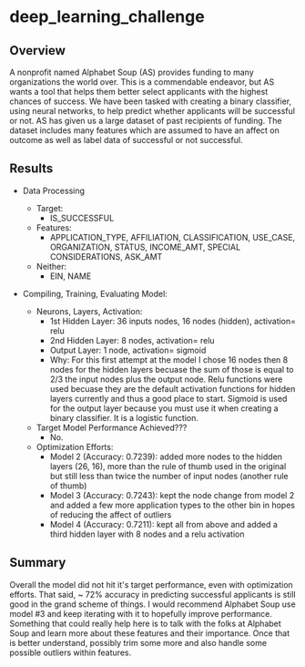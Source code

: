 # deep_learning_challenge

## Overview

A nonprofit named Alphabet Soup (AS) provides funding to many organizations the world over. This is a commendable endeavor, but AS wants a tool that helps them better select applicants with the highest chances of success. We have been tasked with creating a binary classifier, using neural networks, to help predict whether applicants will be successful or not. AS has given us a large dataset of past recipients of funding. The dataset includes many features which are assumed to have an affect on outcome as well as label data of successful or not successful.

## Results

* Data Processing
    - Target:
        * IS_SUCCESSFUL
    - Features:
        * APPLICATION_TYPE, AFFILIATION, CLASSIFICATION, USE_CASE, ORGANIZATION, STATUS, INCOME_AMT, SPECIAL CONSIDERATIONS, ASK_AMT
    - Neither:
        * EIN, NAME
    
* Compiling, Training, Evaluating Model:
    - Neurons, Layers, Activation:
        * 1st Hidden Layer: 36 inputs nodes, 16 nodes (hidden), activation= relu
        * 2nd Hidden Layer: 8 nodes, activation= relu
        * Output Layer: 1 node, activation= sigmoid
        * Why: For this first attempt at the model I chose 16 nodes then 8 nodes for the hidden layers becuase the sum of those is equal to 2/3 the input nodes plus the output node. Relu functions were used becuase they are the default activation functions for hidden layers currently and thus a good place to start. Sigmoid is used for the output layer because you must use it when creating a binary classifier. It is a logistic function.
    - Target Model Performance Achieved???
        * No. 
    - Optimization Efforts:
        * Model 2 (Accuracy: 0.7239): added more nodes to the hidden layers (26, 16), more than the rule of thumb used in the original but still less than twice the number of input nodes (another rule of thumb)
        * Model 3 (Accuracy: 0.7243): kept the node change from model 2 and added a few more application types to the other bin in hopes of reducing the affect of outliers
        * Model 4 (Accuracy: 0.7211): kept all from above and added a third hidden layer with 8 nodes and a relu activation

## Summary

Overall the model did not hit it's target performance, even with optimization efforts. That said, ~ 72% accuracy in predicting successful applicants is still good in the grand scheme of things. I would recommend Alphabet Soup use model #3 and keep iterating with it to hopefully improve performance. Something that could really help here is to talk with the folks at Alphabet Soup and learn more about these features and their importance. Once that is better understand, possibly trim some more and also handle some possible outliers within features.
